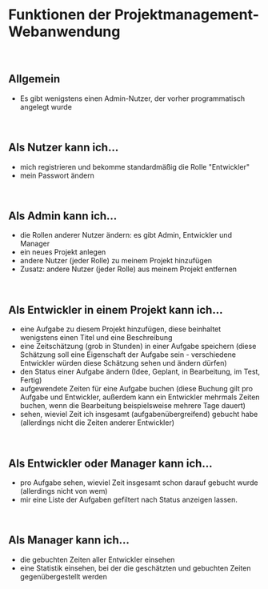 <h1>Funktionen der Projektmanagement-Webanwendung</h1>
<br>

<h2>Allgemein</h2>
<ul>
  <li>Es gibt wenigstens einen Admin-Nutzer, der vorher programmatisch angelegt wurde</li>
</ul>
<br>


<h2>Als Nutzer kann ich...</h2>
<ul>
  <li>mich registrieren und bekomme standardmäßig die Rolle "Entwickler"</li>
  <li>mein Passwort ändern</li>
</ul>
<br>


<h2>Als Admin kann ich...</h2>
<ul>
  <li>die Rollen anderer Nutzer ändern: es gibt Admin, Entwickler und Manager</li>
  <li>ein neues Projekt anlegen</li>
  <li>andere Nutzer (jeder Rolle) zu meinem Projekt hinzufügen</li>
  <li>Zusatz: andere Nutzer (jeder Rolle) aus meinem Projekt entfernen</li>
</ul>
<br>


<h2>Als Entwickler in einem Projekt kann ich...</h2>
<ul>
  <li>eine Aufgabe zu diesem Projekt hinzufügen, diese beinhaltet wenigstens einen Titel und eine Beschreibung</li>
  <li>eine Zeitschätzung (grob in Stunden) in einer Aufgabe speichern (diese Schätzung soll eine Eigenschaft der Aufgabe sein - verschiedene Entwickler würden diese Schätzung sehen und ändern dürfen)</li>
  <li>den Status einer Aufgabe ändern (Idee, Geplant, in Bearbeitung, im Test, Fertig)</li>
  <li>aufgewendete Zeiten für eine Aufgabe buchen (diese Buchung gilt pro Aufgabe und Entwickler, außerdem kann ein Entwickler mehrmals Zeiten buchen, wenn die Bearbeitung beispielsweise mehrere Tage dauert)</li>
  <li>sehen, wieviel Zeit ich insgesamt (aufgabenübergreifend) gebucht habe (allerdings nicht die Zeiten anderer Entwickler)</li>
</ul>
<br>


<h2>Als Entwickler oder Manager kann ich...</h2>
<ul>
  <li>pro Aufgabe sehen, wieviel Zeit insgesamt schon darauf gebucht wurde (allerdings nicht von wem)</li>
  <li>mir eine Liste der Aufgaben gefiltert nach Status anzeigen lassen.</li>
</ul>
<br>


<h2>Als Manager kann ich...</h2>
<ul>
  <li>die gebuchten Zeiten aller Entwickler einsehen</li>
  <li>eine Statistik einsehen, bei der die geschätzten und gebuchten Zeiten gegenübergestellt werden</li>
 </ul>
